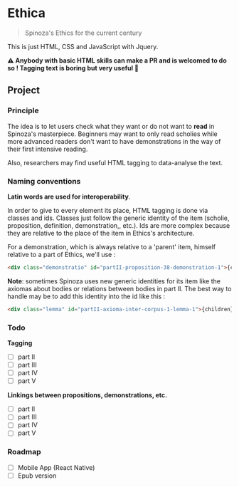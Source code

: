 # Ethica
> Spinoza's Ethics for the current century

This is just HTML, CSS and JavaScript with Jquery. 

**⚠️&nbsp;Anybody with basic HTML skills can make a PR and is welcomed to do so ! Tagging text is boring but very useful&nbsp;💫**

## Project

### Principle

The idea is to let users check what they want or do not want to **read** in Spinoza's masterpiece. Beginners may want to only read scholies while more advanced readers don't want to have demonstrations in the way of their first intensive reading.

Also, researchers may find useful HTML tagging to data-analyse the text.


### Naming conventions

**Latin words are used for interoperability**.

In order to give to every element its place, HTML tagging is done via classes and ids. Classes just follow the generic identity of the item (scholie, proposition, definition, demonstration,, etc.). Ids are more complex because they are relative to the place of the item in Ethics's architecture. 

For a demonstration, which is always relative to a 'parent' item, himself relative to a part of Ethics, we'll use :

```html
<div class="demonstratio" id="partII-proposition-38-demonstration-1">{children}</div>
```

**Note**: sometimes Spinoza uses new generic identities for its item like the axiomas about bodies or relations between bodies in part II. The best way to handle may be to add this identity into the id like this :

```html
<div class="lemma" id="partII-axioma-inter-corpus-1-lemma-1">{children}</div>
```


### Todo
**Tagging**
- [ ] part II
- [ ] part III
- [ ] part IV
- [ ] part V

**Linkings between propositions, demonstrations, etc.**
- [ ] part II
- [ ] part III
- [ ] part IV
- [ ] part V

### Roadmap

- [ ] Mobile App (React Native)
- [ ] Epub version
